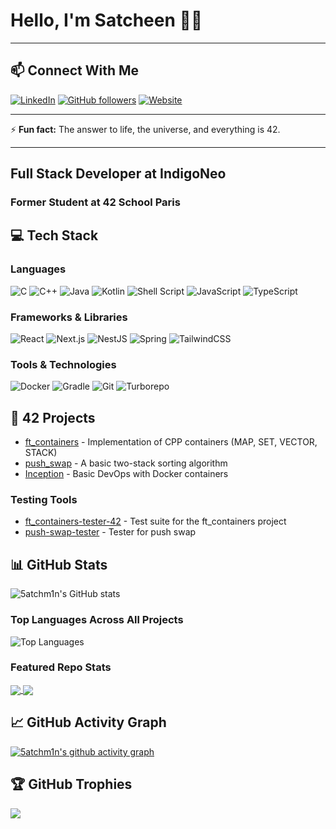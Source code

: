 # Hello, I'm Satcheen 👨‍💻

---

## 📫 Connect With Me
[![LinkedIn](https://img.shields.io/badge/LinkedIn-0077B5?style=for-the-badge&logo=linkedin&logoColor=white)](https://www.linkedin.com/in/satcheen-shakya/)
[![GitHub followers](https://img.shields.io/github/followers/5atchm1n?label=Follow&style=social)](https://github.com/5atchm1n)
[![Website](https://img.shields.io/badge/Website-satcheen.io-blue)](https://satcheen.io/)

---

⚡ **Fun fact:** The answer to life, the universe, and everything is 42.

---

## Full Stack Developer at IndigoNeo
### Former Student at 42 School Paris

## 💻 Tech Stack

### Languages
![C](https://img.shields.io/badge/-C-00599C?style=flat-square&logo=c)
![C++](https://img.shields.io/badge/-C++-00599C?style=flat-square&logo=c%2B%2B)
![Java](https://img.shields.io/badge/-Java-ED8B00?style=flat-square&logo=openjdk&logoColor=white)
![Kotlin](https://img.shields.io/badge/-Kotlin-7F52FF?style=flat-square&logo=kotlin&logoColor=white)
![Shell Script](https://img.shields.io/badge/-Shell_Script-121011?style=flat-square&logo=gnu-bash)
![JavaScript](https://img.shields.io/badge/-JavaScript-F7DF1E?style=flat-square&logo=javascript&logoColor=black)
![TypeScript](https://img.shields.io/badge/-TypeScript-3178C6?style=flat-square&logo=typescript&logoColor=white)

### Frameworks & Libraries
![React](https://img.shields.io/badge/-React-61DAFB?style=flat-square&logo=react&logoColor=black)
![Next.js](https://img.shields.io/badge/-Next.js-000000?style=flat-square&logo=next.js&logoColor=white)
![NestJS](https://img.shields.io/badge/-NestJS-E0234E?style=flat-square&logo=nestjs&logoColor=white)
![Spring](https://img.shields.io/badge/-Spring-6DB33F?style=flat-square&logo=spring&logoColor=white)
![TailwindCSS](https://img.shields.io/badge/-TailwindCSS-06B6D4?style=flat-square&logo=tailwindcss&logoColor=white)

### Tools & Technologies
![Docker](https://img.shields.io/badge/-Docker-2496ED?style=flat-square&logo=docker&logoColor=white)
![Gradle](https://img.shields.io/badge/-Gradle-02303A?style=flat-square&logo=gradle&logoColor=white)
![Git](https://img.shields.io/badge/-Git-F05032?style=flat-square&logo=git&logoColor=white)
![Turborepo](https://img.shields.io/badge/-Turborepo-000000?style=flat-square&logo=turborepo&logoColor=white)

## 🚀 42 Projects

- [ft_containers](https://github.com/5atchm1n/ft_containers) - Implementation of CPP containers (MAP, SET, VECTOR, STACK)
- [push_swap](https://github.com/5atchm1n/push_swap) - A basic two-stack sorting algorithm
- [Inception](https://github.com/5atchm1n/Inception) - Basic DevOps with Docker containers

### Testing Tools
- [ft_containers-tester-42](https://github.com/5atchm1n/ft_containers-tester-42) - Test suite for the ft_containers project
- [push-swap-tester](https://github.com/5atchm1n/push-swap-tester) - Tester for push swap

## 📊 GitHub Stats

![5atchm1n's GitHub stats](https://github-readme-stats.vercel.app/api?username=5atchm1n&show_icons=true&theme=dracula&count_private=true&include_all_commits=true)

### Top Languages Across All Projects
![Top Languages](https://github-readme-stats.vercel.app/api/top-langs/?username=5atchm1n&layout=compact&theme=dracula&hide=html&count_private=true&langs_count=10)

### Featured Repo Stats
<a href="https://github.com/5atchm1n/ft_containers">
  <img align="center" src="https://github-readme-stats.vercel.app/api/pin/?username=5atchm1n&repo=ft_containers&theme=dracula" />
</a>
<a href="https://github.com/5atchm1n/push_swap">
  <img align="center" src="https://github-readme-stats.vercel.app/api/pin/?username=5atchm1n&repo=push_swap&theme=dracula" />
</a>

## 📈 GitHub Activity Graph
[![5atchm1n's github activity graph](https://github-readme-activity-graph.vercel.app/graph?username=5atchm1n&theme=dracula)](https://github.com/ashutosh00710/github-readme-activity-graph)

## 🏆 GitHub Trophies
![](https://github-profile-trophy.vercel.app/?username=5atchm1n&theme=dracula&no-frame=false&no-bg=true&margin-w=4)


